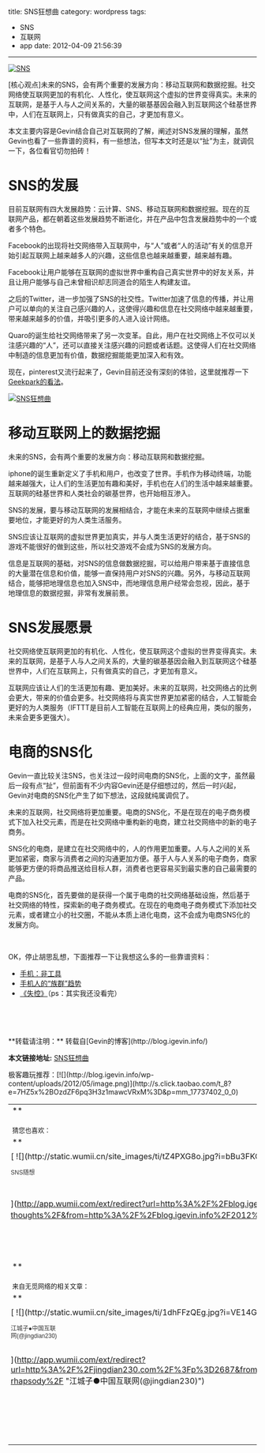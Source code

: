 title: SNS狂想曲
category: wordpress
tags:
- SNS
- 互联网
- app
date: 2012-04-09 21:56:39
---

[![](http://blog.igevin.info/wp-content/uploads/2012/04/SNS1.jpg "SNS")](http://blog.igevin.info/wp-content/uploads/2012/04/SNS1.jpg)

[核心观点]未来的SNS，会有两个重要的发展方向：移动互联网和数据挖掘。社交网络使互联网更加的有机化、人性化，使互联网这个虚拟的世界变得真实。未来的互联网，是基于人与人之间关系的，大量的碳基基因会融入到互联网这个硅基世界中，人们在互联网上，只有做真实的自己，才更加有意义。

本文主要内容是Gevin结合自己对互联网的了解，阐述对SNS发展的理解，虽然Gevin也看了一些靠谱的资料，有一些想法，但写本文时还是以“扯”为主，就调侃一下，各位看官切勿拍砖！<span id="more-1678"></span>

# SNS的发展

目前互联网有四大发展趋势：云计算、SNS、移动互联网和数据挖掘。现在的互联网产品，都在朝着这些发展趋势不断进化，并在产品中包含发展趋势中的一个或者多个特色。

Facebook的出现将社交网络带入互联网中，与“人”或者“人的活动”有关的信息开始引起互联网上越来越多人的兴趣，这些信息也越来越重要，越来越有趣。

Facebook让用户能够在互联网的虚拟世界中重构自己真实世界中的好友关系，并且让用户能够与自己未曾相识却志同道合的陌生人构建友谊。

之后的Twitter，进一步加强了SNS的社交性。Twitter加速了信息的传播，并让用户可以单向的关注自己感兴趣的人，这使得兴趣和信息在社交网络中越来越重要，带来越来越多的价值，并吸引更多的人进入设计网络。

Quaro的诞生给社交网络带来了另一次变革。自此，用户在社交网络上不仅可以关注感兴趣的“人”，还可以直接关注感兴趣的问题或者话题。这使得人们在社交网络中制造的信息更加有价值，数据挖掘能能更加深入和有效。

现在，pinterest又流行起来了，Gevin目前还没有深刻的体验，这里就推荐一下[Geekpark的看法](http://www.geekpark.net/search/all/pinterest)。

[![](http://blog.igevin.info/wp-content/uploads/2012/04/SNS.jpg "SNS狂想曲")](http://blog.igevin.info/wp-content/uploads/2012/04/SNS.jpg)

# 移动互联网上的数据挖掘

未来的SNS，会有两个重要的发展方向：移动互联网和数据挖掘。

iphone的诞生重新定义了手机和用户，也改变了世界。手机作为移动终端，功能越来越强大，让人们的生活更加有趣和美好，手机也在人们的生活中越来越重要。互联网的硅基世界和人类社会的碳基世界，也开始相互渗入。

SNS的发展，要与移动互联网的发展相结合，才能在未来的互联网中继续占据重要地位，才能更好的为人类生活服务。

SNS应该让互联网的虚拟世界更加真实，并与人类生活更好的结合，基于SNS的游戏不能很好的做到这些，所以社交游戏不会成为SNS的发展方向。

信息是互联网的基础，对SNS的信息做数据挖掘，可以给用户带来基于直接信息的大量潜在信息和价值，能够一直保持用户对SNS的兴趣。另外，与移动互联网结合，能够把地理信息也加入SNS中，而地理信息用户经常会忽视，因此，基于地理信息的数据挖掘，非常有发展前景。

# SNS发展愿景

社交网络使互联网更加的有机化、人性化，使互联网这个虚拟的世界变得真实。未来的互联网，是基于人与人之间关系的，大量的碳基基因会融入到互联网这个硅基世界中，人们在互联网上，只有做真实的自己，才更加有意义。

互联网应该让人们的生活更加有趣、更加美好。未来的互联网，社交网络占的比例会更大，带来的价值会更多。社交网络将与真实世界更加紧密的结合，人工智能会更好的为人类服务（IFTTT是目前人工智能在互联网上的经典应用，类似的服务，未来会更多更强大）。

# 电商的SNS化

Gevin一直比较关注SNS，也关注过一段时间电商的SNS化，上面的文字，虽然最后一段有点“扯”，但前面有不少内容Gevin还是仔细想过的，然后一时兴起，Gevin对电商的SNS化产生了如下想法，这段就纯属调侃了。

未来的互联网，社交网络将更加重要。电商的SNS化，不是在现在的电子商务模式下加入社交元素，而是在社交网络中重构新的电商，建立社交网络中的新的电子商务。

SNS化的电商，是建立在社交网络中的，人的作用更加重要。人与人之间的关系更加紧密，商家与消费者之间的沟通更加方便。基于人与人关系的电子商务，商家能够更方便的将商品推送给目标人群，消费者也更容易买到最实惠的自己最需要的产品。

电商的SNS化，首先要做的是获得一个属于电商的社交网络基础设施，然后基于社交网络的特性，探索新的电子商务模式。在现在的电商电子商务模式下添加社交元素，或者建立小的社交圈，不能从本质上进化电商，这不会成为电商SNS化的发展方向。

&nbsp;

OK，停止胡思乱想，下面推荐一下让我想这么多的一些靠谱资料：

*   [手机：非工具](http://content.businessvalue.com.cn/post/4564.html "Permanent Link to 手机：非工具")
*   [手机人的“族群”趋势](http://www.geekpark.net/event/view/review/150859)
*   [《失控》](http://book.douban.com/subject/5375620/)（ps：其实我还没看完）

&nbsp;

&nbsp;
<div style="margin-top: 15px">
<p>**转载请注明：** 转载自[Gevin的博客](http://blog.igevin.info/)

**本文链接地址:** [SNS狂想曲](http://blog.igevin.info/2012/04/sns-rhapsody/)

</div>
<div>
极客趣玩推荐：[![](http://blog.igevin.info/wp-content/uploads/2012/05/image.png)](http://s.click.taobao.com/t_8?e=7HZ5x%2BOzdZF6pq3H3z1mawcVRxM%3D&#038;p=mm_17737402_0_0)
</div>
<table class="wumii-related-items" cellspacing="0" cellpadding="3" border="0"  style="clear: both;">

<tr>
<td colspan="5">**<font size="-1"  style="display: block !important; padding: 20px 0 5px !important;">猜您也喜欢：</font>**</td>
</tr>

<tr>
<td width="102" valign="top" style="padding: 5px !important; margin: 0 !important;">
[
![](http://static.wumii.cn/site_images/ti/tZ4PXG8o.jpg?i=bBu3FKQw)

<font size="-1" color="#333333" style="display: block !important; line-height: 15px !important; width: 102px !important; font: 12px/15px arial !important; height: 60px !important; margin: 3px 0 0 0 !important; padding: 0 !important; overflow: hidden !important;">SNS随想</font>
](http://app.wumii.com/ext/redirect?url=http%3A%2F%2Fblog.igevin.info%2F2012%2F07%2Fsns-thoughts%2F&from=http%3A%2F%2Fblog.igevin.info%2F2012%2F04%2Fsns-rhapsody%2F "SNS随想")
</td>
<td width="102" valign="top" style="padding: 5px !important; margin: 0 !important; border-left: 1px solid #DDDDDD !important;">
[
![](http://static.wumii.cn/site_images/ti/7o1tA2uY.png?i=9ZU7FQBu)

<font size="-1" color="#333333" style="display: block !important; line-height: 15px !important; width: 102px !important; font: 12px/15px arial !important; height: 60px !important; margin: 3px 0 0 0 !important; padding: 0 !important; overflow: hidden !important;">10款给力的SNS类APP</font>
](http://app.wumii.com/ext/redirect?url=http%3A%2F%2Fblog.igevin.info%2F2012%2F05%2F10-cool-sns-apps%2F&from=http%3A%2F%2Fblog.igevin.info%2F2012%2F04%2Fsns-rhapsody%2F "10款给力的SNS类APP")
</td>
<td width="102" valign="top" style="padding: 5px !important; margin: 0 !important; border-left: 1px solid #DDDDDD !important;">
[
![](http://static.wumii.cn/site_images/ti/kFwuNv2e.png?i=15LnjbCAP)

<font size="-1" color="#333333" style="display: block !important; line-height: 15px !important; width: 102px !important; font: 12px/15px arial !important; height: 60px !important; margin: 3px 0 0 0 !important; padding: 0 !important; overflow: hidden !important;">web2.0上网攻略——SNS篇</font>
](http://app.wumii.com/ext/redirect?url=http%3A%2F%2Fblog.igevin.info%2F2011%2F02%2Fweb2-0-sns%2F&from=http%3A%2F%2Fblog.igevin.info%2F2012%2F04%2Fsns-rhapsody%2F "web2.0上网攻略——SNS篇")
</td>
<td width="102" valign="top" style="padding: 5px !important; margin: 0 !important; border-left: 1px solid #DDDDDD !important;">
[
![](http://static.wumii.cn/site_images/ti/3C65YGOh.jpg?i=ugASoxyy)

<font size="-1" color="#333333" style="display: block !important; line-height: 15px !important; width: 102px !important; font: 12px/15px arial !important; height: 60px !important; margin: 3px 0 0 0 !important; padding: 0 !important; overflow: hidden !important;">互联网上的免费</font>
](http://app.wumii.com/ext/redirect?url=http%3A%2F%2Fblog.igevin.info%2F2012%2F11%2Ffree-mode-on-internet%2F&from=http%3A%2F%2Fblog.igevin.info%2F2012%2F04%2Fsns-rhapsody%2F "互联网上的免费")
</td>
<td width="102" valign="top" style="padding: 5px !important; margin: 0 !important; border-left: 1px solid #DDDDDD !important;">
[
![](http://static.wumii.cn/site_images/ti/kLin3ksS.jpg?i=EqqHDw33)

<font size="-1" color="#333333" style="display: block !important; line-height: 15px !important; width: 102px !important; font: 12px/15px arial !important; height: 60px !important; margin: 3px 0 0 0 !important; padding: 0 !important; overflow: hidden !important;">新浪微博哪里不好？</font>
](http://app.wumii.com/ext/redirect?url=http%3A%2F%2Fblog.igevin.info%2F2012%2F03%2Fdisadvantage-of-sina-microblog%2F&from=http%3A%2F%2Fblog.igevin.info%2F2012%2F04%2Fsns-rhapsody%2F "新浪微博哪里不好？")
</td>
</tr>

<tr>
<td colspan="5">**<font size="-1"  style="display: block !important; padding: 20px 0 5px !important;">来自无觅网络的相关文章：</font>**</td>
</tr>

<tr>
<td width="102" valign="top" style="padding: 5px !important; margin: 0 !important;">
[
![](http://static.wumii.cn/site_images/ti/1dhFFzQEg.jpg?i=VE14GWBi)

<font size="-1" color="#333333" style="display: block !important; line-height: 15px !important; width: 102px !important; font: 12px/15px arial !important; height: 60px !important; margin: 3px 0 0 0 !important; padding: 0 !important; overflow: hidden !important;">江城子●中国互联网(@jingdian230)</font>
](http://app.wumii.com/ext/redirect?url=http%3A%2F%2Fjingdian230.com%2F%3Fp%3D2687&from=http%3A%2F%2Fblog.igevin.info%2F2012%2F04%2Fsns-rhapsody%2F "江城子●中国互联网(@jingdian230)")
</td>
<td width="102" valign="top" style="padding: 5px !important; margin: 0 !important; border-left: 1px solid #DDDDDD !important;">
[
![](http://static.wumii.cn/site_images/ti/M8fZaf0M.jpg?i=24RQt8pf)

<font size="-1" color="#333333" style="display: block !important; line-height: 15px !important; width: 102px !important; font: 12px/15px arial !important; height: 60px !important; margin: 3px 0 0 0 !important; padding: 0 !important; overflow: hidden !important;">大庆市内所有楼区上门安装互联网无线上网器(@bs321)</font>
](http://app.wumii.com/ext/redirect?url=http%3A%2F%2Fbs321.net%2Fthread-16234-1-1.html&from=http%3A%2F%2Fblog.igevin.info%2F2012%2F04%2Fsns-rhapsody%2F "大庆市内所有楼区上门安装互联网无线上网器(@bs321)")
</td>
<td width="102" valign="top" style="padding: 5px !important; margin: 0 !important; border-left: 1px solid #DDDDDD !important;">
[
![](http://static.wumii.cn/site_images/ti/mJ3ubNdg.jpg?i=PI5EEAuo)

<font size="-1" color="#333333" style="display: block !important; line-height: 15px !important; width: 102px !important; font: 12px/15px arial !important; height: 60px !important; margin: 3px 0 0 0 !important; padding: 0 !important; overflow: hidden !important;">【分享】互联网广告植入的未来(@luoyundeng)</font>
](http://app.wumii.com/ext/redirect?url=http%3A%2F%2Fwww.luoyundeng.com%2F%3Fp%3D239&from=http%3A%2F%2Fblog.igevin.info%2F2012%2F04%2Fsns-rhapsody%2F "【分享】互联网广告植入的未来(@luoyundeng)")
</td>
</tr>

<tr>
<td colspan="5" align="right">
[
<font size="-1" color="#bbbbbb" style="display: block !important; font-family: arial !important; padding: 5px 0 !important; font-size: 12px !important; color: #bbb !important;">无觅</font>
](http://www.wumii.com/widget/relatedItems "无觅关联推荐")
</td>
</tr>
</table>
